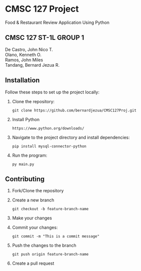 # CMSC 127 Project
Food &amp; Restaurant Review Application Using Python

## CMSC 127 ST-1L GROUP 1
De Castro, John Nico T.  
Olano, Kenneth O.  
Ramos, John Miles  
Tandang, Bernard Jezua R.  

## Installation
Follow these steps to set up the project locally:

1. Clone the repository:

       git clone https://github.com/bernardjezua/CMSC127Proj.git

2. Install Python

       https://www.python.org/downloads/

4. Navigate to the project directory and install dependencies:

       pip install mysql-connector-python

5. Run the program:

       py main.py

## Contributing

1. Fork/Clone the repository

2. Create a new branch

       git checkout -b feature-branch-name

3. Make your changes

4. Commit your changes:

       git commit -m "This is a commit message"

5. Push the changes to the branch 

       git push origin feature-branch-name

6. Create a pull request
